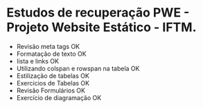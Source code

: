 # Estudos de recuperação PWE - Projeto Website Estático - IFTM.
 - Revisão meta tags        OK
 - Formatação de texto      OK
 - lista e links            OK
 - Utilizando colspan e rowspan na tabela       OK
 - Estilização de tabelas   OK
 - Exercicios de Tabelas    OK
 - Revisão Formulários      OK
 - Exercício de diagramação OK
 
 
